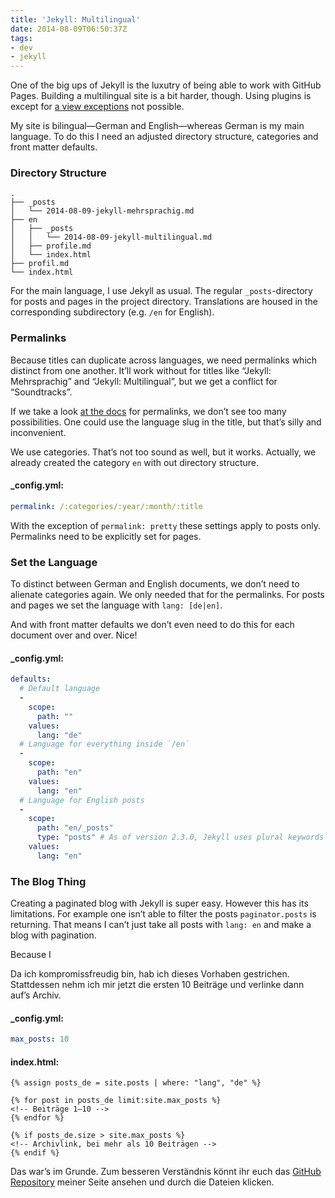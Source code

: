 ```yaml
---
title: 'Jekyll: Multilingual'
date: 2014-08-09T06:50:37Z
tags:
- dev
- jekyll
---
```


One of the big ups of Jekyll is the luxutry of being able to work with GitHub Pages. Building a multilingual site is a bit harder, though. Using plugins is except for [a view exceptions](https://help.github.com/articles/using-jekyll-plugins-with-github-pages) not possible.

My site is bilingual—German and English—whereas German is my main language. To do this I need an adjusted directory structure, categories and front matter defaults.

### Directory Structure

```
.
├── _posts
│   └── 2014-08-09-jekyll-mehrsprachig.md
├── en
│   ├── _posts
│   │   └── 2014-08-09-jekyll-multilingual.md
│   ├── profile.md
│   └── index.html
├── profil.md
└── index.html
```

For the main language, I use Jekyll as usual. The regular `_posts`-directory for posts and pages in the project directory. Translations are housed in the corresponding subdirectory (e.g. `/en` for English).

### Permalinks

Because titles can duplicate across languages, we need permalinks which distinct from one another. It’ll work without for titles like “Jekyll: Mehrsprachig” and “Jekyll: Multilingual”, but we get a conflict for “Soundtracks”.

If we take a look [at the docs](https://jekyllrb.com/docs/permalinks/#template-variables) for permalinks, we don’t see too many possibilities. One could use the language slug in the title, but that’s silly and inconvenient.

We use categories. That’s not too sound as well, but it works. Actually, we already created the category `en` with out directory structure.

#### _config.yml:

```yaml
permalink: /:categories/:year/:month/:title
```

<p class="block-note">With the exception of <code>permalink: pretty</code> these settings apply to posts only. Permalinks need to be explicitly set for pages.</p>

### Set the Language

To distinct between German and English documents, we don’t need to alienate categories again. We only needed that for the permalinks. For posts and pages we set the language with `lang: [de|en]`.

And with front matter defaults we don’t even need to do this for each document over and over. Nice!

#### _config.yml:

```yaml
defaults:
  # Default language
  -
    scope:
      path: ""
    values:
      lang: "de"
  # Language for everything inside `/en`
  -
    scope:
      path: "en"
    values:
      lang: "en"
  # Language for English posts
  -
    scope:
      path: "en/_posts"
      type: "posts" # As of version 2.3.0, Jekyll uses plural keywords for type
    values:
      lang: "en"
```

### The Blog Thing

Creating a paginated blog with Jekyll is super easy. However this has its limitations. For example one isn’t able to filter the posts `paginator.posts` is returning. That means I can’t just take all posts with `lang: en` and make a blog with pagination.

Because I

Da ich kompromissfreudig bin, hab ich dieses Vorhaben gestrichen. Stattdessen nehm ich mir jetzt die ersten 10 Beiträge und verlinke dann auf’s Archiv.

#### _config.yml:

```yaml
max_posts: 10
```

#### index.html:

```liquid
{% assign posts_de = site.posts | where: "lang", "de" %}

{% for post in posts_de limit:site.max_posts %}
<!-- Beiträge 1–10 -->
{% endfor %}

{% if posts_de.size > site.max_posts %}
<!-- Archivlink, bei mehr als 10 Beiträgen -->
{% endif %}
```

Das war’s im Grunde. Zum besseren Verständnis könnt ihr euch das [GitHub Repository](http://github.com/kleinfreund/kleinfreund.de) meiner Seite ansehen und durch die Dateien klicken.
